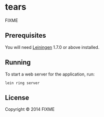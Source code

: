 # tears

FIXME

## Prerequisites

You will need [Leiningen][1] 1.7.0 or above installed.

[1]: https://github.com/technomancy/leiningen

## Running

To start a web server for the application, run:

    lein ring server

## License

Copyright © 2014 FIXME
